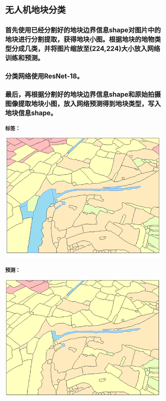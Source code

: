 # 无人机地块分类
## 首先使用已经分割好的地块边界信息shape对图片中的地块进行分割提取，获得地块小图。根据地块的地物类型分成几类，并将图片缩放至(224,224)大小放入网络训练和预测。
## 分类网络使用ResNet-18。
## 最后，再根据分割好的地块边界信息shape和原始拍摄图像提取地块小图，放入网络预测得到地块类型，写入地块信息shape。
### 标签：
![image](https://github.com/xyc19970716/uav_object_classification/blob/main/pic/%E7%9C%9F%E5%80%BC.PNG)
### 预测：
![image](https://github.com/xyc19970716/uav_object_classification/blob/main/pic/%E9%A2%84%E6%B5%8B.PNG)